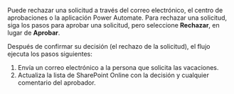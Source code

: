 Puede rechazar una solicitud a través del correo electrónico, el centro de aprobaciones o la aplicación Power Automate. Para rechazar una solicitud, siga los pasos para aprobar una solicitud, pero seleccione **Rechazar**, en lugar de **Aprobar**.

Después de confirmar su decisión (el rechazo de la solicitud), el flujo ejecuta los pasos siguientes:

1. Envía un correo electrónico a la persona que solicita las vacaciones.
2. Actualiza la lista de SharePoint Online con la decisión y cualquier comentario del aprobador.

